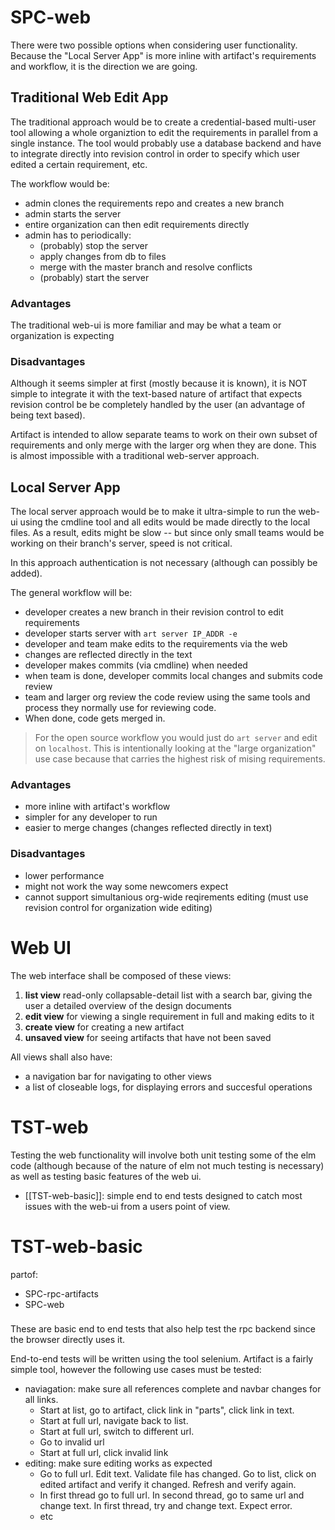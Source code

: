 # SPC-web
There were two possible options when considering user functionality.
Because the "Local Server App" is more inline with artifact's requirements
and workflow, it is the direction we are going.

## Traditional Web Edit App
The traditional approach would be to create a credential-based multi-user 
tool allowing a whole organiztion to edit the requirements in parallel 
from a single instance. The tool would probably use a database backend
and have to integrate directly into revision control in order to specify
which user edited a certain requirement, etc.

The workflow would be:
 - admin clones the requirements repo and creates a new branch
 - admin starts the server
 - entire organization can then edit requirements directly
 - admin has to periodically: 
    - (probably) stop the server
    - apply changes from db to files
    - merge with the master branch and resolve conflicts
    - (probably) start the server

### Advantages
The traditional web-ui is more familiar and may be what a team or
organization is expecting

### Disadvantages
Although it seems simpler at first (mostly because it is known), it is NOT
simple to integrate it with the text-based nature of artifact that expects
revision control be be completely handled by the user (an advantage of being
text based).

Artifact is intended to allow separate teams to work on their own subset of
requirements and only merge with the larger org when they are done. This is
almost impossible with a traditional web-server approach.

## Local Server App
The local server approach would be to make it ultra-simple to run
the web-ui using the cmdline tool and all edits would be made directly to the
local files. As a result, edits might be slow -- but since only small teams
would be working on their branch's server, speed is not critical.

In this approach authentication is not necessary (although can possibly
be added).

The general workflow will be:
- developer creates a new branch in their revision control to edit
    requirements
- developer starts server with `art server IP_ADDR -e`
- developer and team make edits to the requirements via the web
- changes are reflected directly in the text
- developer makes commits (via cmdline) when needed
- when team is done, developer commits local changes and submits code review
- team and larger org review the code review using the same tools and process
    they normally use for reviewing code. 
- When done, code gets merged in.

> For the open source workflow you would just do `art server` and edit
> on `localhost`. This is intentionally looking at the "large organization"
> use case because that carries the highest risk of mising requirements.

### Advantages
- more inline with artifact's workflow
- simpler for any developer to run
- easier to merge changes (changes reflected directly in text)

### Disadvantages
- lower performance
- might not work the way some newcomers expect
- cannot support simultanious org-wide reqirements editing (must
  use revision control for organization wide editing)

# Web UI
The web interface shall be composed of these views:
1. **list view** read-only collapsable-detail list with a search bar, giving 
   the user a detailed overview of the design documents
2. **edit view** for viewing a single requirement in full and making edits to it
3. **create view** for creating a new artifact
4. **unsaved view** for seeing artifacts that have not been saved

All views shall also have:
- a navigation bar for navigating to other views
- a list of closeable logs, for displaying errors and succesful operations

# TST-web
Testing the web functionality will involve both unit testing some of the elm
code (although because of the nature of elm not much testing is necessary)
as well as testing basic features of the web ui.

- [[TST-web-basic]]: simple end to end tests designed to catch most issues
  with the web-ui from a users point of view.

# TST-web-basic
partof:
- SPC-rpc-artifacts
- SPC-web
###
These are basic end to end tests that also help test the rpc
backend since the browser directly uses it.

End-to-end tests will be written using the tool selenium. Artifact
is a fairly simple tool, however the following use cases must be tested:
- naviagation: make sure all references complete and navbar changes for
  all links.
    - Start at list, go to artifact, click link in "parts", click link
      in text. 
    - Start at full url, navigate back to list.
    - Start at full url, switch to different url.
    - Go to invalid url
    - Start at full url, click invalid link
- editing: make sure editing works as expected
    - Go to full url. Edit text. Validate file has changed. Go to list,
      click on edited artifact and verify it changed. Refresh and
      verify again.
    - In first thread go to full url. In second thread, go to same url and change text.
      In first thread, try and change text. Expect error.
    - etc
